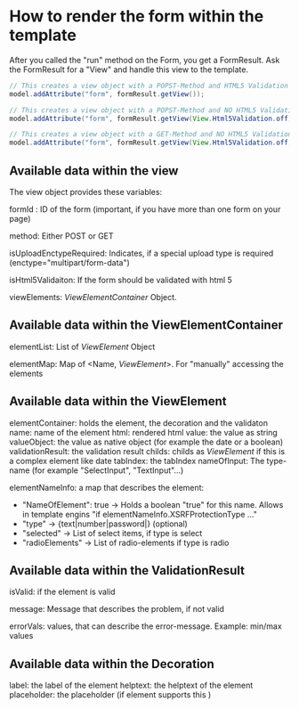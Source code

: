 # How to render the form within the template

After you called the "run" method on the Form, you get a FormResult. 
Ask the FormResult for a "View" and handle this view to the template.



```Java
// This creates a view object with a POPST-Method and HTML5 Validation 
model.addAttribute("form", formResult.getView());    

// This creates a view object with a POPST-Method and NO HTML5 Validation 
model.addAttribute("form", formResult.getView(View.Html5Validation.off));    

// This creates a view object with a GET-Method and NO HTML5 Validation 
model.addAttribute("form", formResult.getView(View.Html5Validation.off, View.Method.GET));    

```



## Available data within the view

The view object provides these variables:

formId : ID of the form (important, if you have more than one form on your page)

method: Either POST or GET

isUploadEnctypeRequired: Indicates, if a special upload type is required (enctype="multipart/form-data")

isHtml5Validaiton: If the form should be validated with html 5

viewElements:  *ViewElementContainer* Object. 




## Available data within the ViewElementContainer


elementList: List of *ViewElement* Object

elementMap: Map of <Name, *ViewElement*>. For "manually" accessing the elements


## Available data within the ViewElement

elementContainer: holds the element, the decoration and the validaton
name: name of the element
html: rendered html
value: the value as string
valueObject: the value as native object (for example the date or a boolean)
validationResult: the validation result
childs: childs as *ViewElement* if this is a complex element like date
tabIndex: the tabIndex
nameOfInput: The type-name (for example "SelectInput", "TextInput"...)

elementNameInfo: a map that describes the element:

* "NameOfElement": true -> Holds a boolean "true" for this name. Allows in template engins "if elementNameInfo.XSRFProtectionType ..." 
* "type" -> {text|number|password|} (optional)
* "selected" -> List of select items, if type is select
* "radioElements" -> List of radio-elements if type is radio

## Available data within the ValidationResult

isValid: if the element is valid

message: Message that describes the problem, if not valid

errorVals: values, that can describe the error-message. Example: min/max values

## Available data within the Decoration

label: the label of the element
helptext: the helptext of the element
placeholder: the placeholder (if element supports this )


